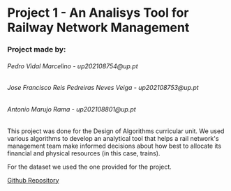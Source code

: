# Project 1 - An Analisys Tool for Railway Network Management

<h3>Project made by:</h3>
<h6>Pedro Vidal Marcelino	- up202108754@up.pt</h6>
<h6>Jose Francisco Reis Pedreiras Neves Veiga		- up202108753@up.pt</h6>
<h6>Antonio Marujo Rama	  - up202108801@up.pt</h6>

This project was done for the Design of Algorithms curricular unit.
We used various algorithms to develop an analytical tool that helps a rail network's management team make informed decisions about how best to allocate its financial and physical resources (in this case, trains). 

For the dataset we used the one provided for the project.

[Github Repository](https://github.com/kikoveiga/DA1)
